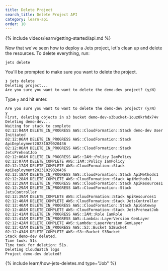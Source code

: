 ```yaml
---
title: Delete Project
search_title: Delete Project API
category: learn-api
order: 10
---
```


{% include videos/learn/getting-started/api.md %}

Now that we've seen how to deploy a Jets project, let's clean up and delete the resources. To delete everything, run:

    jets delete

You'll be prompted to make sure you want to delete the project.

    ❯ jets delete
    Deleting project...
    Are you sure you want to want to delete the demo-dev project? (y/N)

Type `y` and hit enter.

    Are you sure you want to want to delete the demo-dev project? (y/N)
    y
    First, deleting objects in s3 bucket demo-dev-s3bucket-1ouz0krhdx74v
    Deleting demo-dev...
    Waiting for stack to complete
    02:12:04AM DELETE_IN_PROGRESS AWS::CloudFormation::Stack demo-dev User Initiated
    02:12:06AM DELETE_IN_PROGRESS AWS::CloudFormation::Stack ApiDeployment20231029020436
    02:12:06AM DELETE_IN_PROGRESS AWS::CloudFormation::Stack JetsPreheatJob
    02:12:06AM DELETE_IN_PROGRESS AWS::IAM::Policy IamPolicy
    02:12:07AM DELETE_COMPLETE AWS::IAM::Policy IamPolicy
    02:12:17AM DELETE_COMPLETE AWS::CloudFormation::Stack ApiDeployment20231029020436
    02:12:18AM DELETE_IN_PROGRESS AWS::CloudFormation::Stack ApiMethods1
    02:12:28AM DELETE_COMPLETE AWS::CloudFormation::Stack ApiMethods1
    02:12:29AM DELETE_IN_PROGRESS AWS::CloudFormation::Stack ApiResources1
    02:12:29AM DELETE_IN_PROGRESS AWS::CloudFormation::Stack JetsController
    02:12:39AM DELETE_COMPLETE AWS::CloudFormation::Stack ApiResources1
    02:12:40AM DELETE_COMPLETE AWS::CloudFormation::Stack JetsController
    02:12:40AM DELETE_IN_PROGRESS AWS::CloudFormation::Stack ApiGateway
    02:12:40AM DELETE_COMPLETE AWS::CloudFormation::Stack JetsPreheatJob
    02:12:41AM DELETE_IN_PROGRESS AWS::IAM::Role IamRole
    02:12:41AM DELETE_IN_PROGRESS AWS::Lambda::LayerVersion GemLayer
    02:12:42AM DELETE_COMPLETE AWS::Lambda::LayerVersion GemLayer
    02:12:42AM DELETE_IN_PROGRESS AWS::S3::Bucket S3Bucket
    02:12:43AM DELETE_COMPLETE AWS::S3::Bucket S3Bucket
    Stack demo-dev deleted.
    Time took: 51s
    Time took for deletion: 51s.
    Deleting CloudWatch logs
    Project demo-dev deleted!

{% include learn/how-jets-deletes.md type="Job" %}
